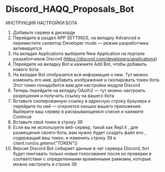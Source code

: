 # Discord_HAQQ_Proposals_Bot

ИНСТРУКЦИЯ НАСТРОЙКИ БОТА 

1. Добавьте сервер в дискорде
2. Перейдите в раздел APP SETTINGS, на вкладку Advanced и переместите селектор Developer mode — режим разработчика активируется
3. На вкладке Applications выберите New Application на портале разработчиков Discord (https://discord.com/developers/applications)
4. Перейдите на вкладку Bot и нажмите Add Bot, чтобы добавить нового бота
5. На вкладке Bot отобразится вся информация о нем. Тут можно изменить его имя, добавить изображение и скопировать токен бота. Этот токен понадобится вам для настройки модуля Discord
6. Теперь перейдите на вкладку OAuth2 — тут можно настроить разрешения и получить ссылку на вашего бота
7. Вставьте скопированную ссылку в адресную строку браузера и перейдите по ней — откроется окошко вашего приложения. Выберите ваш сервер в раскрывающемся списке и нажмите Continue
9. Вставьте свой токен в строку 39
10. Если вы не используете веб-сервер, такой как Repl.it , для размещения своего бота, вам нужно будет создать файл env , содержащий ваш токен, и изменить строку 39 в client.run(os.getenv("TOKEN"))
11. Версия Discord Bot собирает данные в чат сервера Discord, бот будет пинговать только новые голосование после их проверки в соответствии с определенными временными рамками, которые можно настроить в строке 36
